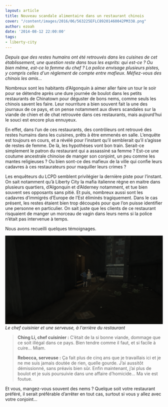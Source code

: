 ```yaml
---
layout: article
title: Nouveau scandale alimentaire dans un restaurant chinois
cover: "/content/images/2016/06/563225EFLC89201460042PM338.png"
author: ezoah
date: '2014-08-12 22:00:00'
tags:
- liberty-city
---
```


_Depuis que des restes humains ont été retrouvés dans les cuisines de cet établissement, une question reste dans tous les esprits: qui est-ce ? Ou bien même, est-ce la femme du chef ? La police envisage plusieurs pistes, y compris celles d'un règlement de compte entre mafieux. Méfiez-vous des chinois les amis..._

Nombreux sont les habitants d’Algonquin à aimer aller faire un tour le soir pour se détendre après une dure journée de boulot dans les petits restaurants de Chinatown pour déguster de bons nems, comme seuls les chinois savent les faire. Leur nourriture a bien souvent fait la une des journaux de ce pays, et on pense notamment aux divers scandales sur la viande de chien et de chat retrouvée dans ces restaurants, mais aujourd’hui le souci est encore plus ennuyeux.

En effet, dans l’un de ces restaurants, des contrôleurs ont retrouvé des restes humains dans les cuisines, prêts à être emmenés en salle. L’enquête est toujours en cours, et a révélé pour l’instant qu’il semblerait qu’il s’agisse de restes de femme. De là, les hypothèses vont bon train. Serait-ce simplement le patron du restaurant qui a assassiné sa femme ? Est-ce une coutume ancestrale chinoise de manger son conjoint, un peu comme les mantes religieuses ? Ou bien sont-ce des mafieux de la ville qui confie leurs cadavres à ces restaurateurs pour maquiller leurs crimes ?

Les enquêteurs du LCPD semblent privilégier la dernière piste pour l’instant. On sait notamment qu’à Liberty City la mafia italienne règne en maitre dans plusieurs quartiers, d’Algonquin et d’Alderney notamment, et tue bien souvent ses opposants sans pitié. Et puis, nombreux aussi sont les cadavres d’immigrés d’Europe de l’Est éliminés tragiquement. Dans le cas présent, les restes étaient bien trop découpés pour que l’on puisse identifier une personne en particulier. On sait juste que les clients de ce restaurant risquaient de manger un morceau de vagin dans leurs nems si la police n’était pas intervenue à temps.

Nous avons recueilli quelques témoignages.

![Le chef cuisinier et une serveuse, à l'arrière du restaurant](/content/images/2016/06/245254EFLC89201461703PM578.png)
_Le chef cuisinier et une serveuse, à l'arrière du restaurant_

> **Ching Li, chef cuisinier :** C’était de la si bonne viande, dommage que ce soit illégal dans ce pays. Bien tendre comme il faut, et si facile à cuire… Miam.
> 
> **Rebecca, serveuse :** Ça fait plus de cinq ans que je travaillais ici et je ne me suis jamais doutée de rien, quelle gourde. J’ai aussitôt démissionné, sans préavis bien sûr. Enfin maintenant, j’ai plus de boulot et je suis poursuivie dans une affaire d’homicide… Ma vie est foutue.

Et vous, mangez-vous souvent des nems ? Quelque soit votre restaurant préféré, il serait préférable d’arrêter en tout cas, surtout si vous y allez avec votre conjoint…